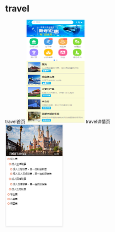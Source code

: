 # travel
travel首页
<img width="187.5" height="333.5" src="https://github.com/JoyChen626/vue-travel/raw/master/travel-page/home.png"/>
travel详情页
<img width="187.5" height="333.5" src="https://github.com/JoyChen626/vue-travel/raw/master/travel-page/detail.png"/>

